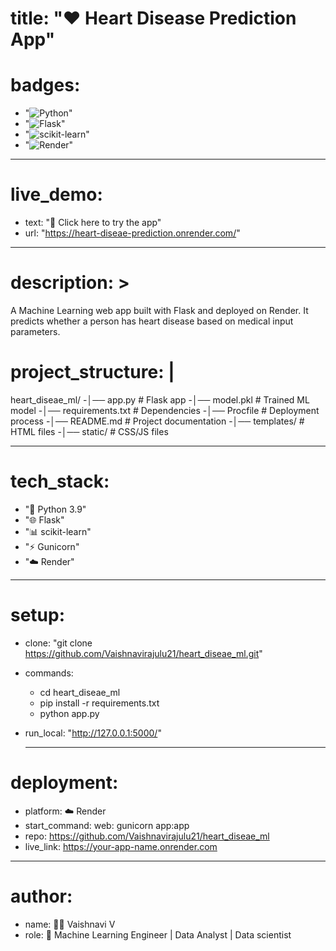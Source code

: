 # title: "❤️ Heart Disease Prediction App"

# badges:
  - "![Python](https://img.shields.io/badge/Python-3.9-blue?logo=python)"
  - "![Flask](https://img.shields.io/badge/Flask-Framework-black?logo=flask)"
  - "![scikit-learn](https://img.shields.io/badge/scikit--learn-ML-orange?logo=scikit-learn)"
  - "![Render](https://img.shields.io/badge/Deployed%20on-Render-green?logo=render)"
---
# live_demo:
- text: "🚀 Click here to try the app"
- url: "https://heart-diseae-prediction.onrender.com/"

---

# description: >
  A Machine Learning web app built with Flask and deployed on Render.
  It predicts whether a person has heart disease based on medical input parameters.
  

# project_structure: |
  heart_diseae_ml/
  -│── app.py                # Flask app
  -│── model.pkl             # Trained ML model
  -│── requirements.txt      # Dependencies
  -│── Procfile              # Deployment process
  -│── README.md             # Project documentation
  -│── templates/            # HTML files
  -│── static/               # CSS/JS files
  
  ---

# tech_stack:
  - "🐍 Python 3.9"
  - "🌐 Flask"
  - "📊 scikit-learn"
  - "⚡ Gunicorn"
  - "☁️ Render"
    
---
# setup:
  - clone: "git clone https://github.com/Vaishnavirajulu21/heart_diseae_ml.git"
  - commands:
    - cd heart_diseae_ml
    - pip install -r requirements.txt
    - python app.py
  - run_local: "http://127.0.0.1:5000/"

    ---

# deployment:
 - platform: ☁️ Render
 - start_command: web: gunicorn app:app
 - repo: https://github.com/Vaishnavirajulu21/heart_diseae_ml
 -  live_link: https://your-app-name.onrender.com

---

# author:
  - name: 👩‍💻 Vaishnavi V
  - role: 📌 Machine Learning Engineer | Data Analyst | Data scientist
